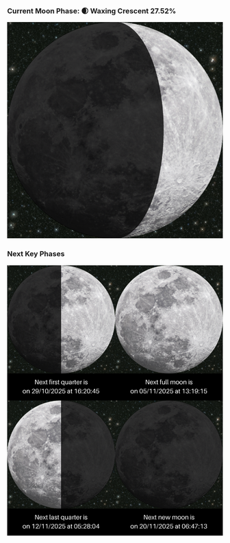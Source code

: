 ### Current Moon Phase: 🌒 Waxing Crescent 27.52%
![Moon Phase](moonphase.png)
### Next Key Phases
![Gallery](gallery.png)